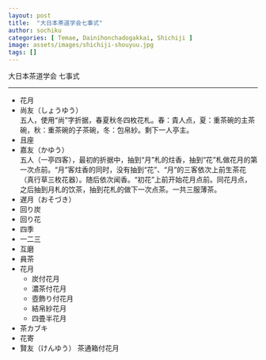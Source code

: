 ```yaml
---
layout: post
title:  "大日本茶道学会七事式"
author: sochiku
categories: [ Temae, Dainihonchadogakkai, Shichiji ]
image: assets/images/shichiji-shouyuu.jpg
tags: []
---
```


大日本茶道学会 七事式

----

+ 花月
+ 尚友（しょうゆう）  
  五人，使用“尚”字折据，春夏秋冬四枚花札。春：貴人点，夏：重茶碗的主茶碗，秋：重茶碗的子茶碗，冬：包帛紗。剩下一人亭主。
+ 且座
+ 嘉友（かゆう）  
  五人（一亭四客），最初的折据中，抽到“月”札的炷香，抽到“花”札做花月的第一次点前。“月”客炷香的同时，没有抽到“花”、“月”的三客依次上前生茶花（真行草三枚花器）。随后依次闻香。“初花”上前开始花月点前。同花月点，之后抽到月札的饮茶，抽到花札的做下一次点茶。一共三服薄茶。
+ 遅月（おそづき）
+ 回り炭
+ 回り花
+ 四季
+ 一二三
+ 互磨
+ 員茶
+ 花月
  + 炭付花月
  + 濃茶付花月
  + 壺飾り付花月
  + 結帛紗花月
  + 四畳半花月
+ 茶カブキ
+ 花寄
+ 賢友（けんゆう）
    茶通箱付花月
